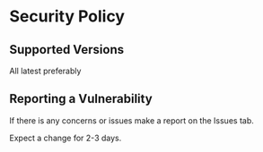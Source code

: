 # Security Policy

## Supported Versions

All latest preferably

## Reporting a Vulnerability

If there is any concerns or issues make a report on the Issues tab.

Expect a change for 2-3 days.
